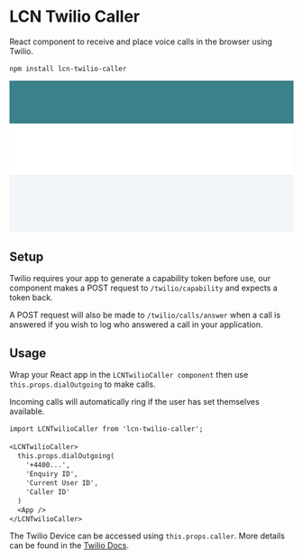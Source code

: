 # LCN Twilio Caller

React component to receive and place voice calls in the browser using Twilio.

```
npm install lcn-twilio-caller
```

![LCN Twilio Caller](https://raw.githubusercontent.com/thelawcentresnetwork/lcn-twilio-caller/main/demo/lcn-twilio-caller.gif)

## Setup

Twilio requires your app to generate a capability token before use, our component makes a POST request to `/twilio/capability` and expects a token back.

A POST request will also be made to `/twilio/calls/answer` when a call is answered if you wish to log who answered a call in your application.

## Usage

Wrap your React app in the `LCNTwilioCaller component` then use `this.props.dialOutgoing` to make calls.

Incoming calls will automatically ring if the user has set themselves available.

```
import LCNTwilioCaller from 'lcn-twilio-caller';

<LCNTwilioCaller>
  this.props.dialOutgoing(
    '+4400...',
    'Enquiry ID',
    'Current User ID',
    'Caller ID'
  )
  <App />
</LCNTwilioCaller>
```

The Twilio Device can be accessed using `this.props.caller`. More details can be found in the [Twilio Docs](https://www.twilio.com/docs/voice/client/javascript/device).
